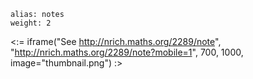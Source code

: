 ````
alias: notes
weight: 2
````

<:= iframe("See http://nrich.maths.org/2289/note", "http://nrich.maths.org/2289/note?mobile=1", 700, 1000, image="thumbnail.png") :>